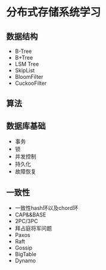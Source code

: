 # 分布式存储系统学习

## 数据结构

- B-Tree
- B+Tree
- LSM Tree
- SkipList
- BloomFilter
- CuckooFilter

## 算法


## 数据库基础

- 事务
- 锁
- 并发控制
- 持久化
- 故障恢复

## 一致性

- 一致性hash环以及chord环
- CAP&&BASE
- 2PC/3PC
- 拜占庭将军问题
- Paxos
- Raft
- Gossip
- BigTable
- Dynamo

